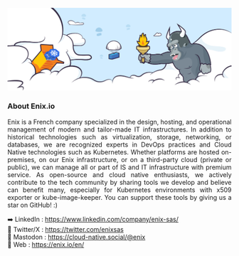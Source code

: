 ![Enix' monkey header](https://github.com/enix/.github/raw/main/profile/monkey-header.png)
### About Enix.io
<div align="justify">

Enix is a French company specialized in the design, hosting, and operational management of modern and tailor-made IT infrastructures.
In addition to historical technologies such as virtualization, storage, networking, or databases, we are recognized experts in DevOps practices and Cloud Native technologies such as Kubernetes.
Whether platforms are hosted on-premises, on our Enix infrastructure, or on a third-party cloud (private or public), we can manage all or part of IS and IT infrastructure with premium service.
As open-source and cloud native enthusiasts, we actively contribute to the tech community by sharing tools we develop and believe can benefit many, especially for Kubernetes environments with x509 exporter or kube-image-keeper. You can support these tools by giving us a star on GitHub! :)
  
➡️ LinkedIn : https://www.linkedin.com/company/enix-sas/  
🐥 Twitter/X : https://twitter.com/enixsas  
🐘 Mastodon : https://cloud-native.social/@enix  
💫 Web : https://enix.io/en/  
</div>
